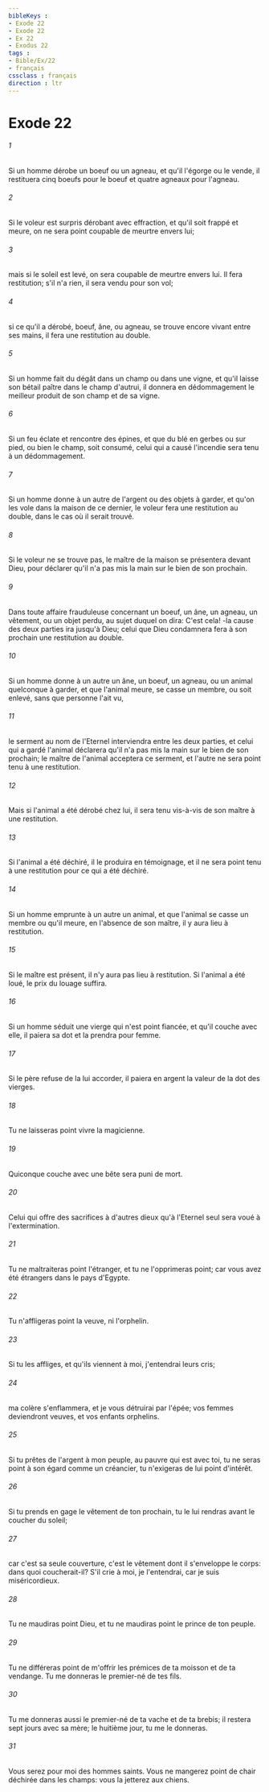 ```yaml
---
bibleKeys : 
- Exode 22
- Exode 22
- Ex 22
- Exodus 22
tags : 
- Bible/Ex/22
- français
cssclass : français
direction : ltr
---
```


# Exode 22

###### 1
Si un homme dérobe un boeuf ou un agneau, et qu'il l'égorge ou le vende, il restituera cinq boeufs pour le boeuf et quatre agneaux pour l'agneau.
###### 2
Si le voleur est surpris dérobant avec effraction, et qu'il soit frappé et meure, on ne sera point coupable de meurtre envers lui;
###### 3
mais si le soleil est levé, on sera coupable de meurtre envers lui. Il fera restitution; s'il n'a rien, il sera vendu pour son vol;
###### 4
si ce qu'il a dérobé, boeuf, âne, ou agneau, se trouve encore vivant entre ses mains, il fera une restitution au double.
###### 5
Si un homme fait du dégât dans un champ ou dans une vigne, et qu'il laisse son bétail paître dans le champ d'autrui, il donnera en dédommagement le meilleur produit de son champ et de sa vigne.
###### 6
Si un feu éclate et rencontre des épines, et que du blé en gerbes ou sur pied, ou bien le champ, soit consumé, celui qui a causé l'incendie sera tenu à un dédommagement.
###### 7
Si un homme donne à un autre de l'argent ou des objets à garder, et qu'on les vole dans la maison de ce dernier, le voleur fera une restitution au double, dans le cas où il serait trouvé.
###### 8
Si le voleur ne se trouve pas, le maître de la maison se présentera devant Dieu, pour déclarer qu'il n'a pas mis la main sur le bien de son prochain.
###### 9
Dans toute affaire frauduleuse concernant un boeuf, un âne, un agneau, un vêtement, ou un objet perdu, au sujet duquel on dira: C'est cela! -la cause des deux parties ira jusqu'à Dieu; celui que Dieu condamnera fera à son prochain une restitution au double.
###### 10
Si un homme donne à un autre un âne, un boeuf, un agneau, ou un animal quelconque à garder, et que l'animal meure, se casse un membre, ou soit enlevé, sans que personne l'ait vu,
###### 11
le serment au nom de l'Eternel interviendra entre les deux parties, et celui qui a gardé l'animal déclarera qu'il n'a pas mis la main sur le bien de son prochain; le maître de l'animal acceptera ce serment, et l'autre ne sera point tenu à une restitution.
###### 12
Mais si l'animal a été dérobé chez lui, il sera tenu vis-à-vis de son maître à une restitution.
###### 13
Si l'animal a été déchiré, il le produira en témoignage, et il ne sera point tenu à une restitution pour ce qui a été déchiré.
###### 14
Si un homme emprunte à un autre un animal, et que l'animal se casse un membre ou qu'il meure, en l'absence de son maître, il y aura lieu à restitution.
###### 15
Si le maître est présent, il n'y aura pas lieu à restitution. Si l'animal a été loué, le prix du louage suffira.
###### 16
Si un homme séduit une vierge qui n'est point fiancée, et qu'il couche avec elle, il paiera sa dot et la prendra pour femme.
###### 17
Si le père refuse de la lui accorder, il paiera en argent la valeur de la dot des vierges.
###### 18
Tu ne laisseras point vivre la magicienne.
###### 19
Quiconque couche avec une bête sera puni de mort.
###### 20
Celui qui offre des sacrifices à d'autres dieux qu'à l'Eternel seul sera voué à l'extermination.
###### 21
Tu ne maltraiteras point l'étranger, et tu ne l'opprimeras point; car vous avez été étrangers dans le pays d'Egypte.
###### 22
Tu n'affligeras point la veuve, ni l'orphelin.
###### 23
Si tu les affliges, et qu'ils viennent à moi, j'entendrai leurs cris;
###### 24
ma colère s'enflammera, et je vous détruirai par l'épée; vos femmes deviendront veuves, et vos enfants orphelins.
###### 25
Si tu prêtes de l'argent à mon peuple, au pauvre qui est avec toi, tu ne seras point à son égard comme un créancier, tu n'exigeras de lui point d'intérêt.
###### 26
Si tu prends en gage le vêtement de ton prochain, tu le lui rendras avant le coucher du soleil;
###### 27
car c'est sa seule couverture, c'est le vêtement dont il s'enveloppe le corps: dans quoi coucherait-il? S'il crie à moi, je l'entendrai, car je suis miséricordieux.
###### 28
Tu ne maudiras point Dieu, et tu ne maudiras point le prince de ton peuple.
###### 29
Tu ne différeras point de m'offrir les prémices de ta moisson et de ta vendange. Tu me donneras le premier-né de tes fils.
###### 30
Tu me donneras aussi le premier-né de ta vache et de ta brebis; il restera sept jours avec sa mère; le huitième jour, tu me le donneras.
###### 31
Vous serez pour moi des hommes saints. Vous ne mangerez point de chair déchirée dans les champs: vous la jetterez aux chiens.
